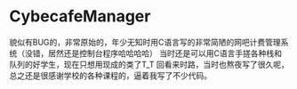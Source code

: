 # CybecafeManager
貌似有BUG的，非常原始的，年少无知时用C语言写的非常简陋的网吧计费管理系统（没错，居然还是控制台程序哈哈哈哈）
当时还是可以用C语言手搓各种栈和队列的好学生，现在只想用现成的类了T_T
回看来时路，当时也熬夜写了很久呢，总之还是很感谢学校的各种课程的，逼着我写了不少代码。
